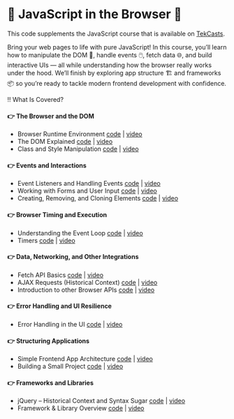 # 🚀 JavaScript in the Browser 🚀

This code supplements the JavaScript course that is available on [TekCasts](https://tekcasts.com).

Bring your web pages to life with pure JavaScript! In this course, you’ll learn how to manipulate the DOM 🌳, handle events 🖱️, fetch data 🌐, and build interactive UIs — all while understanding how the browser really works under the hood. We’ll finish by exploring app structure 🏗️ and frameworks 📦 so you’re ready to tackle modern frontend development with confidence.

‼️ What Is Covered?

#### 👉 The Browser and the DOM

- Browser Runtime Environment [code](code/video_01/index.html) | [video](https://tekcasts.com)
- The DOM Explained [code](code/video_02/index.html) | [video](https://tekcasts.com)
- Class and Style Manipulation [code](code/video_03/index.html) | [video](https://tekcasts.com)

#### 👉 Events and Interactions

- Event Listeners and Handling Events [code](code/video_04/indexindex.html) | [video](https://tekcasts.com)
- Working with Forms and User Input [code](code/video_05/index.html) | [video](https://tekcasts.com)
- Creating, Removing, and Cloning Elements [code](code/video_06/index.html) | [video](https://tekcasts.com)

#### 👉 Browser Timing and Execution

- Understanding the Event Loop [code](code/video_07/index.html) | [video](https://tekcasts.com)
- Timers [code](code/video_08/index.html) | [video](https://tekcasts.com)

#### 👉 Data, Networking, and Other Integrations

- Fetch API Basics [code](code/video_09/index.html) | [video](https://tekcasts.com)
- AJAX Requests (Historical Context) [code](code/video_10/index.html) | [video](https://tekcasts.com)
- Introduction to other Browser APIs [code](code/video_11/index.html) | [video](https://tekcasts.com)

#### 👉 Error Handling and UI Resilience

- Error Handling in the UI [code](code/video_12/index.html) | [video](https://tekcasts.com)

#### 👉 Structuring Applications

- Simple Frontend App Architecture [code](code/video_13/index.html) | [video](https://tekcasts.com)
- Building a Small Project [code](code/video_14/index.html) | [video](https://tekcasts.com)

#### 👉 Frameworks and Libraries

- jQuery – Historical Context and Syntax Sugar [code](code/video_15/index.html) | [video](https://tekcasts.com)
- Framework & Library Overview [code](code/video_16/index.html) | [video](https://tekcasts.com)

